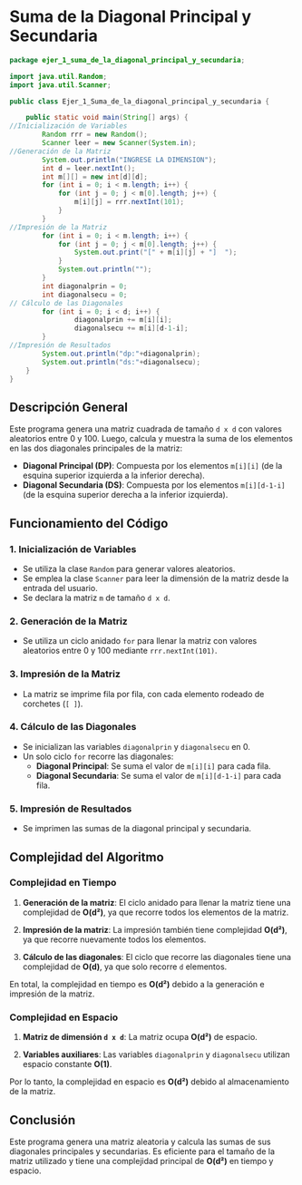 # Suma de la Diagonal Principal y Secundaria

```java
package ejer_1_suma_de_la_diagonal_principal_y_secundaria;

import java.util.Random;
import java.util.Scanner;

public class Ejer_1_Suma_de_la_diagonal_principal_y_secundaria {

    public static void main(String[] args) {
//Inicialización de Variables
        Random rrr = new Random();
        Scanner leer = new Scanner(System.in);
//Generación de la Matriz
        System.out.println("INGRESE LA DIMENSION");
        int d = leer.nextInt();
        int m[][] = new int[d][d];
        for (int i = 0; i < m.length; i++) {
            for (int j = 0; j < m[0].length; j++) {
                m[i][j] = rrr.nextInt(101);
            }
        }
//Impresión de la Matriz
        for (int i = 0; i < m.length; i++) {
            for (int j = 0; j < m[0].length; j++) {
                System.out.print("[" + m[i][j] + "]  ");
            }
            System.out.println("");
        }  
        int diagonalprin = 0;
        int diagonalsecu = 0;
// Cálculo de las Diagonales
        for (int i = 0; i < d; i++) {
                diagonalprin += m[i][i];
                diagonalsecu += m[i][d-1-i];
        }
//Impresión de Resultados
        System.out.println("dp:"+diagonalprin);
        System.out.println("ds:"+diagonalsecu);
    }
}
```

## Descripción General

Este programa genera una matriz cuadrada de tamaño `d x d` con valores aleatorios entre 0 y 100. Luego, calcula y muestra la suma de los elementos en las dos diagonales principales de la matriz:
- **Diagonal Principal (DP)**: Compuesta por los elementos `m[i][i]` (de la esquina superior izquierda a la inferior derecha).
- **Diagonal Secundaria (DS)**: Compuesta por los elementos `m[i][d-1-i]` (de la esquina superior derecha a la inferior izquierda).

## Funcionamiento del Código

### 1. **Inicialización de Variables**
   - Se utiliza la clase `Random` para generar valores aleatorios.
   - Se emplea la clase `Scanner` para leer la dimensión de la matriz desde la entrada del usuario.
   - Se declara la matriz `m` de tamaño `d x d`.

### 2. **Generación de la Matriz**
   - Se utiliza un ciclo anidado `for` para llenar la matriz con valores aleatorios entre 0 y 100 mediante `rrr.nextInt(101)`.

### 3. **Impresión de la Matriz**
   - La matriz se imprime fila por fila, con cada elemento rodeado de corchetes (`[ ]`).

### 4. **Cálculo de las Diagonales**
   - Se inicializan las variables `diagonalprin` y `diagonalsecu` en 0.
   - Un solo ciclo `for` recorre las diagonales:
     - **Diagonal Principal**: Se suma el valor de `m[i][i]` para cada fila.
     - **Diagonal Secundaria**: Se suma el valor de `m[i][d-1-i]` para cada fila.

### 5. **Impresión de Resultados**
   - Se imprimen las sumas de la diagonal principal y secundaria.

## Complejidad del Algoritmo

### Complejidad en Tiempo

1. **Generación de la matriz**: El ciclo anidado para llenar la matriz tiene una complejidad de **O(d²)**, ya que recorre todos los elementos de la matriz.

2. **Impresión de la matriz**: La impresión también tiene complejidad **O(d²)**, ya que recorre nuevamente todos los elementos.

3. **Cálculo de las diagonales**: El ciclo que recorre las diagonales tiene una complejidad de **O(d)**, ya que solo recorre `d` elementos.

En total, la complejidad en tiempo es **O(d²)** debido a la generación e impresión de la matriz.

### Complejidad en Espacio

1. **Matriz de dimensión `d x d`**: La matriz ocupa **O(d²)** de espacio.

2. **Variables auxiliares**: Las variables `diagonalprin` y `diagonalsecu` utilizan espacio constante **O(1)**.

Por lo tanto, la complejidad en espacio es **O(d²)** debido al almacenamiento de la matriz.

## Conclusión

Este programa genera una matriz aleatoria y calcula las sumas de sus diagonales principales y secundarias. Es eficiente para el tamaño de la matriz utilizado y tiene una complejidad principal de **O(d²)** en tiempo y espacio.
